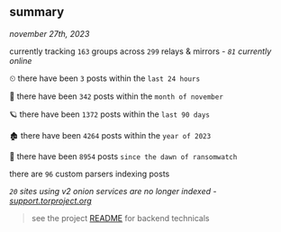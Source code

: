 
## summary
_november 27th, 2023_

currently tracking `163` groups across `299` relays & mirrors - _`81` currently online_

⏲ there have been `3` posts within the `last 24 hours`

🦈 there have been `342` posts within the `month of november`

🪐 there have been `1372` posts within the `last 90 days`

🏚 there have been `4264` posts within the `year of 2023`

🦕 there have been `8954` posts `since the dawn of ransomwatch`

there are `96` custom parsers indexing posts

_`20` sites using v2 onion services are no longer indexed - [support.torproject.org](https://support.torproject.org/onionservices/v2-deprecation/)_

> see the project [README](https://github.com/joshhighet/ransomwatch#ransomwatch--) for backend technicals
